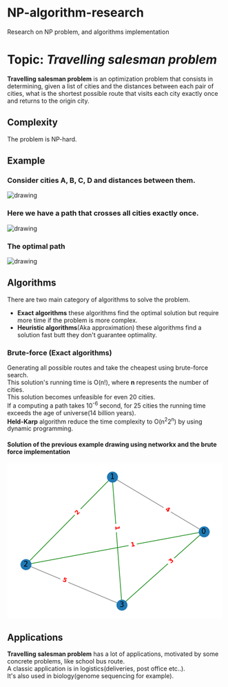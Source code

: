 # NP-algorithm-research
Research on NP problem, and algorithms implementation
# Topic: *Travelling salesman problem*
**Travelling salesman problem** is an optimization problem that consists in determining, given a list of cities and the distances between each pair of cities, what is the shortest possible route that visits each city exactly once and returns to the origin city.
## Complexity
The problem is NP-hard.
## Example
### Consider cities A, B, C, D and distances between them.<br/>
<img src="https://upload.wikimedia.org/wikipedia/commons/1/19/Tsp_instance.png?uselang=fr" alt="drawing" width="200"/><br/>
### Here we have a path that crosses all cities exactly once.
<img src="https://upload.wikimedia.org/wikipedia/commons/thumb/2/26/Tsp_solution_debile.png/185px-Tsp_solution_debile.png" alt="drawing" width="200"/><br/>
### The optimal path
<img src="https://upload.wikimedia.org/wikipedia/commons/thumb/4/44/Tsp_opt.png/186px-Tsp_opt.png" alt="drawing" width="200"/><br/>
## Algorithms
There are two main category of algorithms to solve the problem.<br/>
- **Exact algorithms** these algorithms find the optimal solution but require more time if the problem is more complex.<br/>
- **Heuristic algorithms**(Aka approximation) these algorithms find a solution fast butt they don't guarantee optimality.<br/>
### Brute-force (Exact algorithms)
Generating all possible routes and take the cheapest using brute-force search.<br/>
This solution's running time is O(n!), where <strong>n</strong> represents the number of cities.<br/>
This solution becomes unfeasible for even 20 cities.<br/>
If a computing a path takes 10<sup>-6</sup> second, for 25 cities the running time exceeds the age of universe(14 billion years).<br/>
<strong>Held-Karp</strong> algorithm reduce the time complexity to O(n<sup>2</sup>2<sup>n</sup>) by using dynamic programming.<br/>

#### Solution of the previous example drawing using networkx and the brute force implementation

<img src="https://raw.githubusercontent.com/teyalite/NP-algorithm-research/main/images/favorite-example.png" alt="drawing"/><br/>
## Applications
**Travelling salesman problem** has a lot of applications, motivated by some concrete problems, like school bus route.<br/> 
A classic application is in logistics(deliveries, post office etc..).<br/> 
It's also used in biology(genome sequencing for example).<br/>

[//]: # (# [Solutions implementations on Colab google]&#40;https://colab.research.google.com/drive/1Hh2Ug0jHpwvuJbXVs4iDskGIWhfzmVjH#scrollTo=XM2HSF7jhYeE&#41;)
